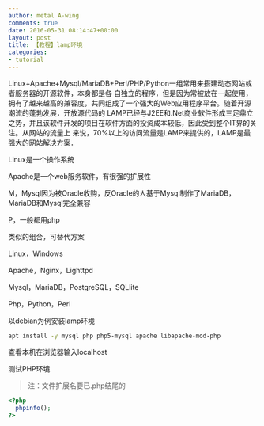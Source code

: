 ```yaml
---
author: metal A-wing
comments: true
date: 2016-05-31 08:14:47+00:00
layout: post
title: 【教程】lamp环境
categories:
- tutorial
---
```


Linux+Apache+Mysql/MariaDB+Perl/PHP/Python一组常用来搭建动态网站或者服务器的开源软件，本身都是各 自独立的程序，但是因为常被放在一起使用，拥有了越来越高的兼容度，共同组成了一个强大的Web应用程序平台。随着开源潮流的蓬勃发展，开放源代码的 LAMP已经与J2EE和.Net商业软件形成三足鼎立之势，并且该软件开发的项目在软件方面的投资成本较低，因此受到整个IT界的关注。从网站的流量上 来说，70%以上的访问流量是LAMP来提供的，LAMP是最强大的网站解决方案．

Linux是一个操作系统

Apache是一个web服务软件，有很强的扩展性

M，Mysql因为被Oracle收购，反Oracle的人基于Mysql制作了MariaDB，MariaDB和Mysql完全兼容

P，一般都用php

类似的组合，可替代方案

Linux，Windows

Apache，Nginx，Lighttpd

Mysql，MariaDB，PostgreSQL，SQLlite

Php，Python，Perl

以debian为例安装lamp环境

```bash
apt install -y mysql php php5-mysql apache libapache-mod-php
```

查看本机在浏览器输入localhost

测试PHP环境

> 注：文件扩展名要已.php结尾的

```php
<?php
  phpinfo();
?>
```


